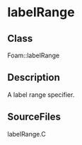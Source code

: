 # labelRange 
## Class
Foam::labelRange

## Description
A label range specifier.

## SourceFiles
labelRange.C

